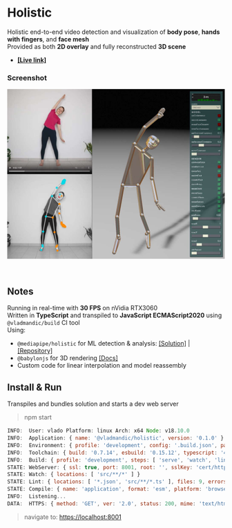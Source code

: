 # Holistic

Holistic end-to-end video detection and visualization of **body pose**, **hands with fingers**, and **face mesh**  
Provided as both **2D overlay** and fully reconstructed **3D scene**  

- [**[Live link]**](https://vladmandic.github.io/holistic/public/index.html)

### Screenshot
![**Screenshot**](assets/screenshot.jpg)

<br>

## Notes

Running in real-time with **30 FPS** on nVidia RTX3060  
Written in **TypeScript** and transpiled to **JavaScript ECMAScript2020** using `@vladmandic/build` CI tool  
Using:
- `@mediapipe/holistic` for ML detection & analysis: [[Solution]](https://google.github.io/mediapipe/solutions/holistic) | [[Repository]](https://github.com/google/mediapipe)
- `@babylonjs` for 3D rendering [[Docs]](https://doc.babylonjs.com/)
- Custom code for linear interpolation and model reassembly

## Install & Run

Transpiles and bundles solution and starts a dev web server

> npm start

```js
INFO:  User: vlado Platform: linux Arch: x64 Node: v18.10.0
INFO:  Application: { name: '@vladmandic/holistic', version: '0.1.0' }
INFO:  Environment: { profile: 'development', config: '.build.json', package: 'package.json', tsconfig: true, eslintrc: true, git: true }
INFO:  Toolchain: { build: '0.7.14', esbuild: '0.15.12', typescript: '4.8.4', typedoc: '0.23.19', eslint: '8.26.0' }
INFO:  Build: { profile: 'development', steps: [ 'serve', 'watch', 'lint', 'compile' ] }
STATE: WebServer: { ssl: true, port: 8001, root: '', sslKey: 'cert/https.key', sslCrt: 'cert/https.crt' }
STATE: Watch: { locations: [ 'src/**/*' ] }
STATE: Lint: { locations: [ '*.json', 'src/**/*.ts' ], files: 9, errors: 0, warnings: 0 }
STATE: Compile: { name: 'application', format: 'esm', platform: 'browser', input: 'src/index.ts', output: 'dist/index.js', files: 6, inputBytes: 94117, outputBytes: 9976829 }
INFO:  Listening...
DATA:  HTTPS: { method: 'GET', ver: '2.0', status: 200, mime: 'text/html', size: 1761, url: '/', remote: '::1' }
```

> navigate to: <https://localhost:8001>

